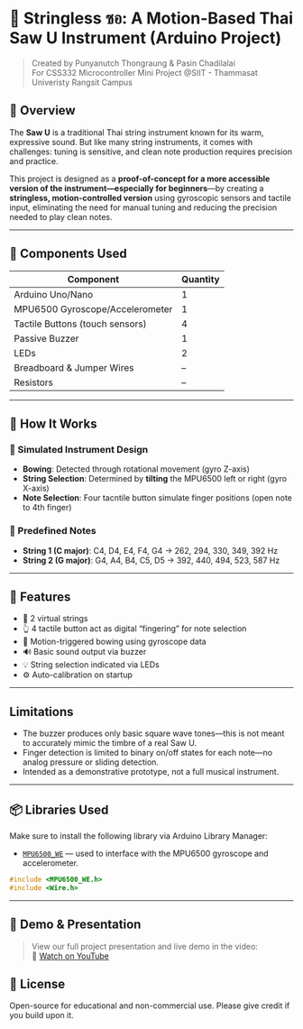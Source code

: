 # 🎻 Stringless ซอ: A Motion-Based Thai Saw U Instrument (Arduino Project)

> Created by Punyanutch Thongraung & Pasin Chadilalai  
> For CSS332 Microcontroller Mini Project @SIIT - Thammasat Univeristy Rangsit Campus


## 📖 Overview

The **Saw U** is a traditional Thai string instrument known for its warm, expressive sound. 
But like many string instruments, it comes with challenges: tuning is sensitive, and clean note production requires precision and practice.

This project is designed as a **proof-of-concept for a more accessible version of the instrument—especially for beginners**—by creating a **stringless, motion-controlled version** using gyroscopic sensors and tactile input, eliminating the need for manual tuning and reducing the precision needed to play clean notes.

---

## 🔧 Components Used

| Component                | Quantity |
|--------------------------|----------|
| Arduino Uno/Nano         | 1        | 
| MPU6500 Gyroscope/Accelerometer | 1  |
| Tactile Buttons (touch sensors) | 4 |
| Passive Buzzer           | 1        |
| LEDs                     | 2        |
| Breadboard & Jumper Wires| –        |
| Resistors                | –        |

---

## 🧠 How It Works

### 🎻 Simulated Instrument Design
- **Bowing**: Detected through rotational movement (gyro Z-axis)
- **String Selection**: Determined by **tilting** the MPU6500 left or right (gyro X-axis)
- **Note Selection**: Four tacntile button simulate finger positions (open note to 4th finger)

### 🎵 Predefined Notes
- **String 1 (C major)**: C4, D4, E4, F4, G4 → 262, 294, 330, 349, 392 Hz  
- **String 2 (G major)**: G4, A4, B4, C5, D5 → 392, 440, 494, 523, 587 Hz
---

## 🧪 Features

- 🎵 2 virtual strings
- 👆 4 tactile button act as digital “fingering” for note selection
- 🎻 Motion-triggered bowing using gyroscope data
- 🔊 Basic sound output via buzzer
- 💡 String selection indicated via LEDs
- ⚙️ Auto-calibration on startup

---

## Limitations
- The buzzer produces only basic square wave tones—this is not meant to accurately mimic the timbre of a real Saw U.
- Finger detection is limited to binary on/off states for each note—no analog pressure or sliding detection.
- Intended as a demonstrative prototype, not a full musical instrument.

---

## 📦 Libraries Used

Make sure to install the following library via Arduino Library Manager:

- [`MPU6500_WE`](https://github.com/wollewald/MPU9250_WE) — used to interface with the MPU6500 gyroscope and accelerometer.

```cpp
#include <MPU6500_WE.h>
#include <Wire.h>
```

---

## 📸 Demo & Presentation

> View our full project presentation and live demo in the video:  
> 🔗 [Watch on YouTube](https://youtu.be/EHfukbABvKY?feature=shared)

## 📜 License

Open-source for educational and non-commercial use. Please give credit if you build upon it.

